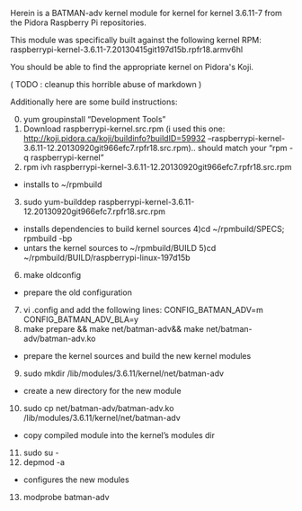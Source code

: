 Herein is a BATMAN-adv kernel module for kernel for kernel 3.6.11-7 from the 
Pidora Raspberry Pi repositories.

This module was specifically built against the following kernel RPM:
	raspberrypi-kernel-3.6.11-7.20130415git197d15b.rpfr18.armv6hl

You should be able to find the appropriate kernel on Pidora's Koji.


( TODO : cleanup this horrible abuse of markdown )

Additionally here are some build instructions:

0) yum groupinstall “Development Tools”
1) Download raspberrypi-kernel.src.rpm (i used this one: http://koji.pidora.ca/koji/buildinfo?buildID=59932 –raspberrypi-kernel-3.6.11-12.20130920git966efc7.rpfr18.src.rpm).. should match your “rpm -q raspberrypi-kernel”
2) rpm ivh raspberrypi-kernel-3.6.11-12.20130920git966efc7.rpfr18.src.rpm
- installs to ~/rpmbuild
3) sudo yum-builddep raspberrypi-kernel-3.6.11-12.20130920git966efc7.rpfr18.src.rpm
- installs dependencies to build kernel sources
4)cd ~/rpmbuild/SPECS; rpmbuild -bp
- untars the kernel sources to ~/rpmbuild/BUILD
5)cd ~/rpmbuild/BUILD/raspberrypi-linux-197d15b
6) make oldconfig
- prepare the old configuration
7)  vi .config and add the following lines:
CONFIG_BATMAN_ADV=m
CONFIG_BATMAN_ADV_BLA=y
8) make prepare && make net/batman-adv&& make net/batman-adv/batman-adv.ko
- prepare the kernel sources and build the new kernel modules
9) sudo mkdir /lib/modules/3.6.11/kernel/net/batman-adv
- create a new directory for the new module
10) sudo cp net/batman-adv/batman-adv.ko /lib/modules/3.6.11/kernel/net/batman-adv
- copy compiled module into the kernel’s modules dir
11) sudo su -
12) depmod -a
- configures the new modules
13) modprobe batman-adv
